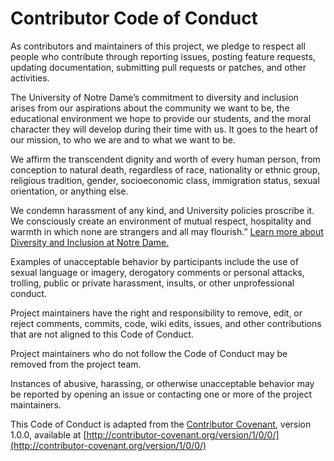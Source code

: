 # Contributor Code of Conduct

As contributors and maintainers of this project, we pledge to respect all people who contribute through reporting issues, posting feature requests, updating documentation, submitting pull requests or patches, and other activities.

The University of Notre Dame’s commitment to diversity and inclusion arises from our aspirations about the community we want to be, the educational environment we hope to provide our students, and the moral character they will develop during their time with us. It goes to the heart of our mission, to who we are and to what we want to be.

We affirm the transcendent dignity and worth of every human person, from conception to natural death, regardless of race, nationality or ethnic group, religious tradition, gender, socioeconomic class, immigration status, sexual orientation, or anything else.

We condemn harassment of any kind, and University policies proscribe it. We consciously create an environment of mutual respect, hospitality and warmth in which none are strangers and all may flourish.”  [Learn more about Diversity and Inclusion at Notre Dame.](https://diversity.nd.edu/together-at-notre-dame/#spirit)

Examples of unacceptable behavior by participants include the use of sexual language or imagery, derogatory comments or personal attacks, trolling, public or private harassment, insults, or other unprofessional conduct.

Project maintainers have the right and responsibility to remove, edit, or reject comments, commits, code, wiki edits, issues, and other contributions that are not aligned to this Code of Conduct.

Project maintainers who do not follow the Code of Conduct may be removed from the project team.

Instances of abusive, harassing, or otherwise unacceptable behavior may be reported by opening an issue or contacting one or more of the project maintainers.

This Code of Conduct is adapted from the [Contributor Covenant](http:contributor-covenant.org), version 1.0.0, available at [http://contributor-covenant.org/version/1/0/0/](http://contributor-covenant.org/version/1/0/0/)
